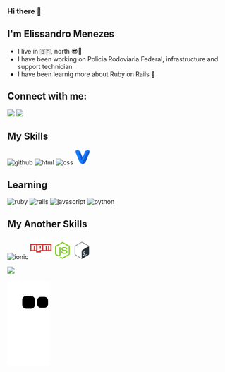### Hi there 👋
## I'm Elissandro Menezes
- I live in :brazil:, north :sunglasses::sunrise:
- I have been working on Policia Rodoviaria Federal, infrastructure and support technician
- I have been learnig more about Ruby on Rails :sparkling_heart:

## Connect with me:

 <div> 
  <a href = "mailto:elissandrodev@gmail.com"><img src="https://img.shields.io/badge/-Gmail-%23333?style=for-the-badge&logo=gmail&logoColor=white" target="_blank"></a>
  <a href="https://www.linkedin.com/in/elissandrojr/" target="_blank"><img src="https://img.shields.io/badge/-LinkedIn-%230077B5?style=for-the-badge&logo=linkedin&logoColor=white" target="_blank"></a>
  </div>

## My Skills
<img src="https://cdn.icon-icons.com/icons2/936/PNG/512/github-logo_icon-icons.com_73546.png" alt="github" width="40" height="40" style="max-width:100%;"></img>
<img src="https://cdn.icon-icons.com/icons2/2415/PNG/512/html_original_wordmark_logo_icon_146478.png" alt="html" width="40" height="40" style="max-width:100%;"></img>
<img src="https://cdn.icon-icons.com/icons2/2107/PNG/512/file_type_css_icon_130661.png" alt="css" width="35" height="35" style="max-width:100%;"></img>
<img src="https://raw.githubusercontent.com/devicons/devicon/9f4f5cdb393299a81125eb5127929ea7bfe42889/icons/vagrant/vagrant-original.svg" alt="css" width="35" height="35" style="max-width:100%;"></img>

## Learning
<img src="https://cdn.icon-icons.com/icons2/2107/PNG/512/file_type_ruby_icon_130186.png" alt="ruby" width="40" height="40" style="max-width:100%;"></img>
<img src="https://cdn.icon-icons.com/icons2/2107/PNG/512/file_type_rails_icon_130210.png" alt="rails" width="40" height="40" style="max-width:100%;"></img>
<img src="https://cdn.icon-icons.com/icons2/2108/PNG/512/javascript_icon_130900.png" alt="javascript" width="40" height="40" style="max-width:100%;"></img>
<img src="https://cdn.icon-icons.com/icons2/112/PNG/512/python_18894.png" alt="python" width="40" height="40" style="max-width:100%;"></img>

## My Another Skills
<img src="https://cdn.icon-icons.com/icons2/2107/PNG/512/file_type_docker_icon_130643.png" alt="ionic" width="50" height="50" style="max-width:100%;"></img>
<img src="https://raw.githubusercontent.com/devicons/devicon/9f4f5cdb393299a81125eb5127929ea7bfe42889/icons/npm/npm-original-wordmark.svg" alt="ionic" width="50" height="50" style="max-width:100%;"></img>
<img src="https://raw.githubusercontent.com/devicons/devicon/9f4f5cdb393299a81125eb5127929ea7bfe42889/icons/nodejs/nodejs-original.svg" alt="angular" width="40" height="40" style="max-width:100%;"></img>
<img src="https://raw.githubusercontent.com/devicons/devicon/9f4f5cdb393299a81125eb5127929ea7bfe42889/icons/bash/bash-plain.svg" alt="ionic" width="40" height="40" style="max-width:100%;"></img>

<div>
  <a href="https://github.com/elissandrojr">
  <img height="180em" src="https://github-readme-stats.vercel.app/api?username=elissandrojr&show_icons=true&theme=dracula&include_all_commits=true&count_private=true"/>
</div>
 
<div>
 
![Snake animation](https://github.com/rafaballerini/rafaballerini/blob/output/github-contribution-grid-snake.svg)
 
</div>

